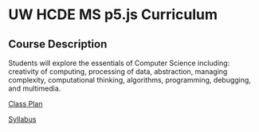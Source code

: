 # UW HCDE MS p5.js Curriculum

## Course Description
Students will explore the essentials of Computer Science including: creativity of computing, processing of data, abstraction, managing complexity, computational thinking, algorithms, programming, debugging, and multimedia.

[Class Plan](class_plan.md)

[Syllabus](Syllabus.md)
